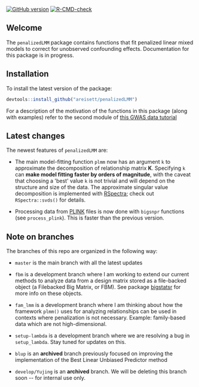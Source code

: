 <!-- badges: start -->
[![GitHub version](https://img.shields.io/static/v1?label=GitHub&message=1.0.1&color=blue&logo=github)](https://github.com/areisett/penalizedLMM)
[![R-CMD-check](https://github.com/areisett/penalizedLMM/workflows/R-CMD-check/badge.svg)](https://github.com/areisett/penalizedLMM/actions)
<!-- badges: end -->

## Welcome 

The `penalizedLMM` package contains functions that fit penalized linear mixed models to correct for unobserved confounding effects. Documentation for this package is in progress. 


## Installation 

To install the latest version of the package: 

```r
devtools::install_github("areisett/penalizedLMM")
```

For a description of the motivation of the functions in this package (along with examples) refer to the second module of [this GWAS data tutorial](https://pbreheny.github.io/adv-gwas-tutorial/index.html)

## Latest changes 

The newest features of `penalizedLMM` are: 

  - The main model-fitting function `plmm` now has an argument `k` to approximate the decomposition of relationship matrix $\mathbf{K}$. Specifying `k` can **make model fitting faster by orders of magnitude**, with the caveat that choosing a 'best' value `k` is not trivial and will depend on the structure and size of the data. The approximate singular value decomposition is implemented with [RSpectra](https://github.com/yixuan/RSpectra); check out `RSpectra::svds()` for details.  

  - Processing data from [PLINK](https://www.cog-genomics.org/plink/1.9/) files is now done with `bigsnpr` functions (see `process_plink`). This is faster than the previous version. 
  
## Note on branches 

The branches of this repo are organized in the following way: 

  - `master` is the main branch with all the latest updates

  - `fbm` is a development branch where I am working to extend our current methods to analyze data from a design matrix stored as a file-backed object (a Filebacked Big Matrix, or FBM). See package [bigstatsr](https://privefl.github.io/bigstatsr/) for more info on these objects. 

  - `fam_lmm` is a development branch where I am thinking about how the framework `plmm()` uses for analyzing relationships can be used in contexts where penalization is not necessary. Example: family-based data which are not high-dimensional. 
  
  - `setup-lambda` is a development branch where we are resolving a bug in `setup_lambda`. Stay tuned for updates on this. 
  
  - `blup` is an **archived** branch previously focused on improving the implementation of the Best Linear Unbiased Predictor method 
  
  - `develop/Yujing` is an **archived** branch. We will be deleting this branch soon -- for internal use only. 
